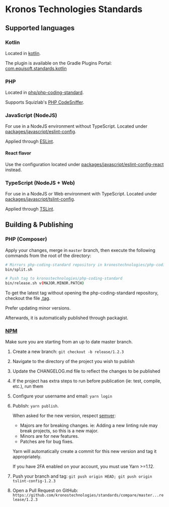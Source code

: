 # Kronos Technologies Standards

## Supported languages

### Kotlin

Located in [kotlin](kotlin/README.md).

The plugin is available on the Gradle Plugins Portal: [com.equisoft.standards.kotlin](https://plugins.gradle.org/plugin/com.equisoft.standards.kotlin)

### PHP

Located in [php/php-coding-standard](php/php-coding-standard).

Supports Squizlab's [PHP CodeSniffer](https://github.com/squizlabs/PHP_CodeSniffer).

### JavaScript (NodeJS)

For use in a NodeJS environment without TypeScript. Located under [packages/javascript/eslint-config](packages/javascript/eslint-config/README.md).

Applied through [ESLint](https://eslint.org/).

#### React flavor

Use the configuration located under [packages/javascript/eslint-config-react](packages/javascript/eslint-config-react/README.md) instead.

### TypeScript (NodeJS + Web)

For use in a NodeJS or Web environment with TypeScript. Located under [packages/javascript/tslint-config](packages/javascript/tslint-config/README.md).

Applied through [TSLint](https://palantir.github.io/tslint/).

## Building & Publishing

### PHP (Composer)

Apply your changes, merge in `master` branch, then execute the following commands from the root of the directory:

```bash
# Mirrors php-coding-standard repository in kronostechnologies/php-coding-standard
bin/split.sh

# Push tag to kronostechnologies/php-coding-standard
bin/release.sh v(MAJOR.MINOR.PATCH)
```

To get the latest tag without opening the php-coding-standard repository, checkout the file [.tag](php/php-coding-standard/.tag).

Prefer updating minor versions. 

Afterwards, it is automatically published through packagist.


### [NPM](npmjs.org)

Make sure you are starting from an up to date master branch.

1. Create a new branch: `git checkout -b release/1.2.3`
1. Navigate to the directory of the project you wish to publish
1. Update the CHANGELOG.md file to reflect the changes to be published
1. If the project has extra steps to run before publication (ie: test, compile, etc.), run them
1. Configure your username and email: `yarn login`
1. Publish: `yarn publish`.

   When asked for the new version, respect [semver](https://semver.org/):
      * Majors are for breaking changes. ie: Adding a new linting rule may break projects, so this is a new major.
      * Minors are for new features.
      * Patches are for bug fixes.
   
   Yarn will automatically create a commit for this new version and tag it appropriately.

   If you have 2FA enabled on your account, you must use Yarn >=1.12.
1. Push your branch and tag: `git push origin HEAD; git push origin tslint-config-1.2.3`
1. Open a Pull Request on GitHub: `https://github.com/kronostechnologies/standards/compare/master...release/1.2.3`
